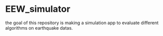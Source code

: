 # EEW_simulator
the goal of this repository is making a simulation app to evaluate different algorithms on earthquake datas.
